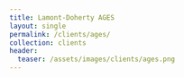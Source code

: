 ```yaml
---
title: Lamont-Doherty AGES
layout: single
permalink: /clients/ages/
collection: clients
header:
  teaser: /assets/images/clients/ages.png
---
```


